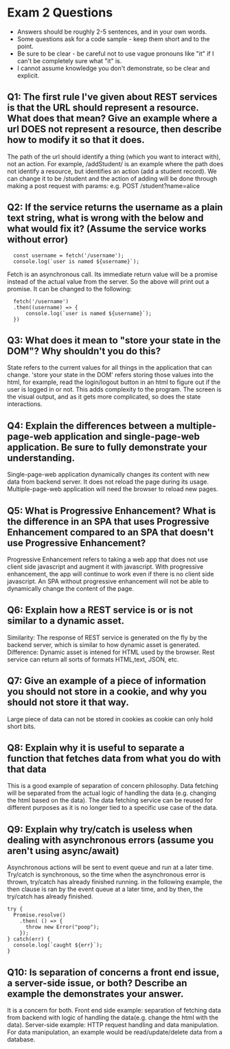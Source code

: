 # Exam 2 Questions

* Answers should be roughly 2-5 sentences, and in your own words.  
* Some questions ask for a code sample - keep them short and to the point.
* Be sure to be clear - be careful not to use vague pronouns like "it" if I can't be completely sure what "it" is.
* I cannot assume knowledge you don't demonstrate, so be clear and explicit.

## Q1: The first rule I've given about REST services is that the URL should represent a resource.  What does that mean?  Give an example where a url DOES not represent a resource, then describe how to modify it so that it does.
The path of the url should identify a thing (which you want to interact with), not an action.
For example, /addStudent/ is an example where the path does not identify a resource, but identifies an action (add a student record). We can change it to be /student and the action of adding will be done through making a post request with params: e.g. POST /student?name=alice

## Q2: If the service returns the username as a plain text string, what is wrong with the below and what would fix it? (Assume the service works without error)
```
  const username = fetch('/username');
  console.log(`user is named ${username}`);
```  
Fetch is an asynchronous call. Its immediate return value will be a promise instead of the actual value from the server. So the above will print out a promise. It can be changed to the following:
```
  fetch('/username')
  .then((username) => {
      console.log(`user is named ${username}`);
  })
```  

## Q3: What does it mean to "store your state in the DOM"?  Why shouldn't you do this?
State refers to the current values for all things in the application that can change. 'store your state in the DOM' refers storing those values into the html, for example, read the login/logout button in an html to figure out if the user is logged in or not.
This adds complexity to the program. The screen is the visual output, and as it gets more complicated, so does the state interactions.

## Q4: Explain the differences between a multiple-page-web application and single-page-web application.  Be sure to fully demonstrate your understanding.
Single-page-web application dynamically changes its content with new data from backend server. It does not reload the page during its usage.
Multiple-page-web application will need the browser to reload new pages.

## Q5: What is Progressive Enhancement?  What is the difference in an SPA that uses Progressive Enhancement compared to an SPA that doesn't use Progressive Enhancement?
Progressive Enhancement refers to taking a web app that does not use client side javascript and augment it with javascript. With progressive enhancement, the app will continue to work even if there is no client side javascript.
An SPA without progressive enhancement will not be able to dynamically change the content of the page.

## Q6: Explain how a REST service is or is not similar to a dynamic asset.
Similarity: The response of REST service is generated on the fly by the backend server, which is similar to how dynamic asset is generated.
Difference: Dynamic asset is intened for HTML used by the browser. Rest service can return all sorts of formats HTML,text, JSON, etc.

## Q7: Give an example of a piece of information you should not store in a cookie, and why you should not store it that way.
Large piece of data can not be stored in cookies as cookie can only hold short bits.

## Q8: Explain why it is useful to separate a function that fetches data from what you do with that data
This is a good example of separation of concern philosophy. Data fetching will be separated from the actual logic of handling the data (e.g. changing the html based on the data). The data fetching service can be reused for different purposes as it is no longer tied to a specific use case of the data.

## Q9: Explain why try/catch is useless when dealing with asynchronous errors (assume you aren't using async/await)
Asynchronous actions will be sent to event queue and run at a later time. Try/catch is synchronous, so the time when the asynchronous error is thrown, try/catch has already finished running.
in the following example, the then clause is ran by the event queue at a later time, and by then, the try/catch has already finished.
```
try {
  Promise.resolve()
    .then( () => {
      throw new Error("poop");
    });
} catch(err) {
  console.log(`caught ${err}`);
}
```

## Q10: Is separation of concerns a front end issue, a server-side issue, or both?  Describe an example the demonstrates your answer.
It is a concern for both.
Front end side example: separation of fetching data from backend with logic of handling the data(e.g. change the html with the data).
Server-side example: HTTP request handling and data manipulation. For data manipulation, an example would be read/update/delete data from a database.
